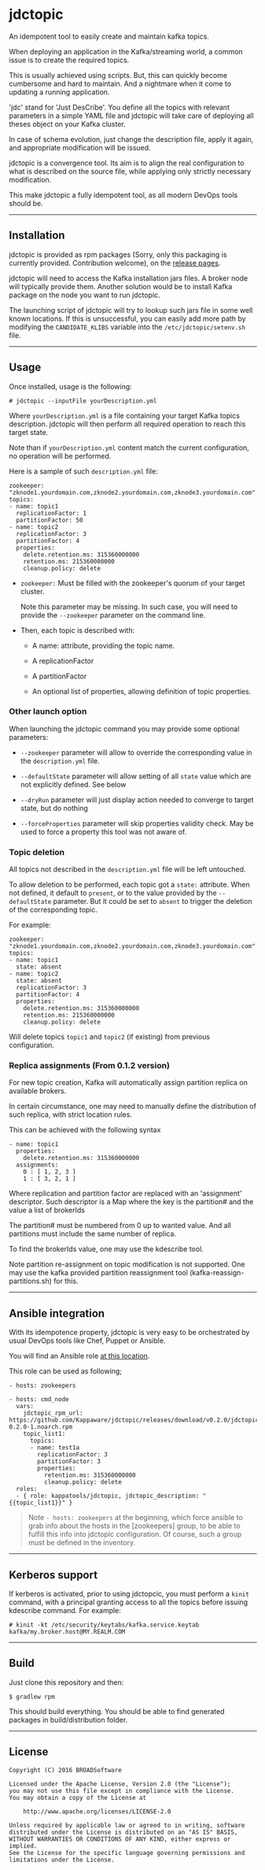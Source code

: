 # jdctopic

An idempotent tool to easily create and maintain kafka topics.

When deploying an application in the Kafka/streaming world, a common issue is to create the required topics.

This is usually achieved using scripts. But, this can quickly become cumbersome and hard to maintain. And a nightmare when it come to updating a running application.

'jdc' stand for 'Just DesCribe'. You define all the topics with relevant parameters in a simple YAML file and jdctopic will take care of deploying all theses object on your Kafka cluster.

In case of schema evolution, just change the description file, apply it again, and appropriate modification will be issued.

jdctopic is a convergence tool. Its aim is to align the real configuration to what is described on the source file, while applying only strictly necessary modification.

This make jdctopic a fully idempotent tool, as all modern DevOps tools should be.

***
## Installation

jdctopic is provided as rpm packages (Sorry, only this packaging is currently provided. Contribution welcome), on the [release pages](https://github.com/Kappaware/jdctopic/releases).

jdctopic will need to access the Kafka installation jars files. A broker node will typically provide them. Another solution would be to install Kafka package on the node you want to run jdctopic.

The launching script of jdctopic will try to lookup such jars file in some well known locations. If this is unsuccessful, you can easily add more path by modifying the `CANDIDATE_KLIBS` variable into the `/etc/jdctopic/setenv.sh` file.

***
## Usage


Once installed, usage is the following:

    # jdctopic --inputFile yourDescription.yml
    
Where `yourDescription.yml` is a file containing your target Kafka topics description. jdctopic will then perform all required operation to reach this target state.

Note than if `yourDescription.yml` content match the current configuration, no operation will be performed.

Here is a sample of such `description.yml` file:

    zookeeper: "zknode1.yourdomain.com,zknode2.yourdomain.com,zknode3.yourdomain.com"
    topics:
	- name: topic1
	  replicationFactor: 1
	  partitionFactor: 50
	- name: topic2
	  replicationFactor: 3
	  partitionFactor: 4
	  properties:
	    delete.retention.ms: 315360000000
	    retention.ms: 215360000000
	    cleanup.policy: delete
          
          
* `zookeeper:` Must be filled with the zookeeper's quorum of your target cluster. 

   Note this parameter may be missing. In such case, you will need to provide the `--zookeeper` parameter on the command line.

* Then, each topic is described with:

  * A name: attribute, providing the topic name.
  
  * A replicationFactor
  
  * A partitionFactor

  * An optional list of properties, allowing definition of topic properties.


### Other launch option

When launching the jdctopic command you may provide some optional parameters:

* `--zookeeper` parameter will allow to override the corresponding value in the `description.yml` file.

* `--defaultState` parameter will allow setting of all `state` value which are not explicitly defined. See below 

* `--dryRun` parameter will just display action needed to converge to target state, but do nothing

* `--forceProperties` parameter will skip properties validity check. May be used to force a property this tool was not aware of.  
  

### Topic deletion

All topics not described in the `description.yml` file will be left untouched.

To allow deletion to be performed, each topic got a `state:` attribute. When not defined, it default to  `present`, or to the value provided by the `--defaultState` parameter. But it could be set to `absent` to trigger the deletion of the corresponding topic.

For example: 

    zookeeper: "zknode1.yourdomain.com,zknode2.yourdomain.com,zknode3.yourdomain.com"
    topics:
	- name: topic1
	  state: absent
	- name: topic2
	  state: absent
	  replicationFactor: 3
	  partitionFactor: 4
	  properties:
	    delete.retention.ms: 315360000000
	    retention.ms: 215360000000
	    cleanup.policy: delete

Will delete topics `topic1` and `topic2` (if existing) from previous configuration. 

### Replica assignments (From 0.1.2 version)

For new topic creation, Kafka will automatically assign partition replica on available brokers. 

In certain circumstance, one may need to manually define the distribution of such replica, with strict location rules.

This can be achieved with the following syntax 

	- name: topic1
      properties:
	    delete.retention.ms: 315360000000
      assignments:
        0 : [ 1, 2, 3 ]
        1 : [ 3, 2, 1 ]

Where replication and partition factor are replaced with an 'assignment' descriptor. Such descriptor is a Map where the key is the partition# and the value a list of brokerIds

The partition# must be numbered from 0 up to wanted value. And all partitions must include the same number of replica.

To find the brokerIds value, one may use the kdescribe tool.

Note partition re-assignment on topic modification is not supported. One may use the kafka provided partition reassignment tool (kafka-reassign-partitions.sh) for this.
  
***
## Ansible integration

With its idempotence property, jdctopic is very easy to be orchestrated by usual DevOps tools like Chef, Puppet or Ansible.

You will find an Ansible role [at this location](http://github.com/BROADSoftware/bsx-roles/tree/master/kappatools/jdctopic).

This role can be used as following;
	
	- hosts: zookeepers
	
	- hosts: cmd_node
	  vars:
        jdctopic_rpm_url: https://github.com/Kappaware/jdctopic/releases/download/v0.2.0/jdctopic-0.2.0-1.noarch.rpm
	    topic_list1:
	      topics:
	      - name: test1a
	        replicationFactor: 3
	        partitionFactor: 3
	        properties:
	          retention.ms: 315360000000
	          cleanup.policy: delete
	  roles:
	  - { role: kappatools/jdctopic, jdctopic_description: "{{topic_list1}}" }
	  
> Note `- hosts: zookeepers` at the beginning, which force ansible to grab info about the hosts in the [zookeepers] group, to be able to fulfill this info into jdctopic configuration. Of course, such a group must be defined in the inventory. 


***
## Kerberos support

If kerberos is activated, prior to using jdctopcic, you must perform a `kinit` command, with a principal granting access to all the topics before issuing kdescribe command. For example:

    # kinit -kt /etc/security/keytabs/kafka.service.keytab kafka/my.broker.host@MY.REALM.COM


***
## Build

Just clone this repository and then:

    $ gradlew rpm

This should build everything. You should be able to find generated packages in build/distribution folder.

***
## License

    Copyright (C) 2016 BROADSoftware

	Licensed under the Apache License, Version 2.0 (the "License");
	you may not use this file except in compliance with the License.
	You may obtain a copy of the License at
	
	    http://www.apache.org/licenses/LICENSE-2.0
	
	Unless required by applicable law or agreed to in writing, software
	distributed under the License is distributed on an "AS IS" BASIS,
	WITHOUT WARRANTIES OR CONDITIONS OF ANY KIND, either express or implied.
	See the License for the specific language governing permissions and
	limitations under the License.
